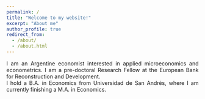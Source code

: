 ```yaml
---
permalink: /
title: "Welcome to my website!"
excerpt: "About me"
author_profile: true
redirect_from: 
  - /about/
  - /about.html
---
```


<div style="text-align: justify"> I am an Argentine economist interested in applied microeconomics and econometrics. I am a pre-doctoral Research Fellow at the European Bank for Reconstruction and Development. </div>


<div style="text-align: justify"> I hold a B.A. in Economics from Universidad de San Andrés, where I am currently finishing a M.A. in Economics. </div>


